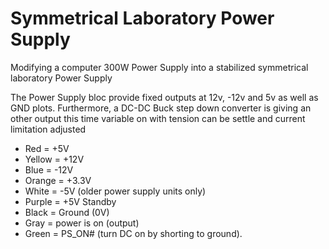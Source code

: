 # Symmetrical Laboratory Power Supply
Modifying a computer 300W Power Supply into a stabilized symmetrical laboratory Power Supply

The Power Supply bloc provide fixed outputs at 12v, -12v and 5v as well as GND plots.
Furthermore, a DC-DC Buck step down converter is giving an other output this time variable on with tension can be settle and current limitation adjusted

  *  Red = +5V
  *  Yellow = +12V
  *  Blue = -12V
  *  Orange = +3.3V
  *  White = -5V (older power supply units only)
  *  Purple = +5V Standby
  *  Black = Ground (0V)
  *  Gray = power is on (output)
  *  Green = PS_ON# (turn DC on by shorting to ground).
